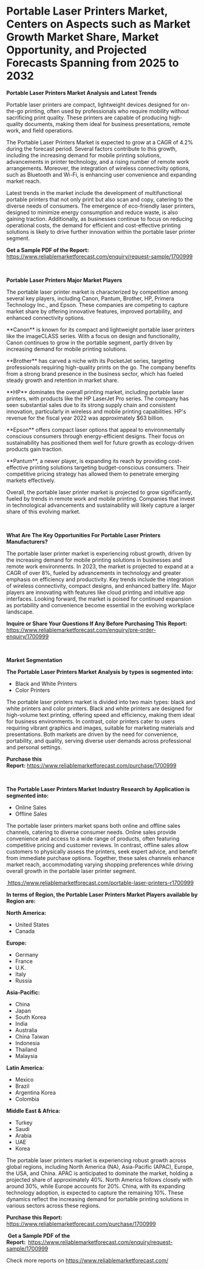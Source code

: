 <p><h1>Portable Laser Printers Market, Centers on Aspects such as Market Growth Market Share, Market Opportunity, and Projected Forecasts Spanning from 2025 to 2032</h1></p><p><strong>Portable Laser Printers Market Analysis and Latest Trends</strong></p>
<p><p>Portable laser printers are compact, lightweight devices designed for on-the-go printing, often used by professionals who require mobility without sacrificing print quality. These printers are capable of producing high-quality documents, making them ideal for business presentations, remote work, and field operations. </p><p>The Portable Laser Printers Market is expected to grow at a CAGR of 4.2% during the forecast period. Several factors contribute to this growth, including the increasing demand for mobile printing solutions, advancements in printer technology, and a rising number of remote work arrangements. Moreover, the integration of wireless connectivity options, such as Bluetooth and Wi-Fi, is enhancing user convenience and expanding market reach.</p><p>Latest trends in the market include the development of multifunctional portable printers that not only print but also scan and copy, catering to the diverse needs of consumers. The emergence of eco-friendly laser printers, designed to minimize energy consumption and reduce waste, is also gaining traction. Additionally, as businesses continue to focus on reducing operational costs, the demand for efficient and cost-effective printing solutions is likely to drive further innovation within the portable laser printer segment.</p></p>
<p><strong>Get a Sample PDF of the Report:&nbsp;</strong> <a href="https://www.reliablemarketforecast.com/enquiry/request-sample/1700999?utm_campaign=1141&utm_medium=2&utm_source=Github&utm_content=ia&utm_term=09012025&utm_id=portable-laser-printers">https://www.reliablemarketforecast.com/enquiry/request-sample/1700999</a></p>
<p>&nbsp;</p>
<p><strong>Portable Laser Printers Major Market Players</strong></p>
<p><p>The portable laser printer market is characterized by competition among several key players, including Canon, Pantum, Brother, HP, Primera Technology Inc., and Epson. These companies are competing to capture market share by offering innovative features, improved portability, and enhanced connectivity options.</p><p>**Canon** is known for its compact and lightweight portable laser printers like the imageCLASS series. With a focus on design and functionality, Canon continues to grow in the portable segment, partly driven by increasing demand for mobile printing solutions. </p><p>**Brother** has carved a niche with its PocketJet series, targeting professionals requiring high-quality prints on the go. The company benefits from a strong brand presence in the business sector, which has fueled steady growth and retention in market share.</p><p>**HP** dominates the overall printing market, including portable laser printers, with products like the HP LaserJet Pro series. The company has seen substantial sales due to its strong supply chain and consistent innovation, particularly in wireless and mobile printing capabilities. HP's revenue for the fiscal year 2022 was approximately $63 billion.</p><p>**Epson** offers compact laser options that appeal to environmentally conscious consumers through energy-efficient designs. Their focus on sustainability has positioned them well for future growth as ecology-driven products gain traction.</p><p>**Pantum**, a newer player, is expanding its reach by providing cost-effective printing solutions targeting budget-conscious consumers. Their competitive pricing strategy has allowed them to penetrate emerging markets effectively.</p><p>Overall, the portable laser printer market is projected to grow significantly, fueled by trends in remote work and mobile printing. Companies that invest in technological advancements and sustainability will likely capture a larger share of this evolving market.</p></p>
<p>&nbsp;</p>
<p><strong>What Are The Key Opportunities For Portable Laser Printers Manufacturers?</strong></p>
<p><p>The portable laser printer market is experiencing robust growth, driven by the increasing demand for mobile printing solutions in businesses and remote work environments. In 2023, the market is projected to expand at a CAGR of over 8%, fueled by advancements in technology and greater emphasis on efficiency and productivity. Key trends include the integration of wireless connectivity, compact designs, and enhanced battery life. Major players are innovating with features like cloud printing and intuitive app interfaces. Looking forward, the market is poised for continued expansion as portability and convenience become essential in the evolving workplace landscape.</p></p>
<p><strong>Inquire or Share Your Questions If Any Before Purchasing This Report:</strong> <a href="https://www.reliablemarketforecast.com/enquiry/pre-order-enquiry/1700999?utm_campaign=1141&utm_medium=2&utm_source=Github&utm_content=ia&utm_term=09012025&utm_id=portable-laser-printers">https://www.reliablemarketforecast.com/enquiry/pre-order-enquiry/1700999</a></p>
<p>&nbsp;</p>
<p><strong>Market Segmentation</strong></p>
<p><strong>The Portable Laser Printers Market Analysis by types is segmented into:</strong></p>
<p><ul><li>Black and White Printers</li><li>Color Printers</li></ul></p>
<p><p>The portable laser printers market is divided into two main types: black and white printers and color printers. Black and white printers are designed for high-volume text printing, offering speed and efficiency, making them ideal for business environments. In contrast, color printers cater to users requiring vibrant graphics and images, suitable for marketing materials and presentations. Both markets are driven by the need for convenience, portability, and quality, serving diverse user demands across professional and personal settings.</p></p>
<p><strong>Purchase this Report:&nbsp;</strong><a href="https://www.reliablemarketforecast.com/purchase/1700999?utm_campaign=1141&utm_medium=2&utm_source=Github&utm_content=ia&utm_term=09012025&utm_id=portable-laser-printers">https://www.reliablemarketforecast.com/purchase/1700999</a></p>
<p>&nbsp;</p>
<p><strong>The Portable Laser Printers Market Industry Research by Application is segmented into:</strong></p>
<p><ul><li>Online Sales</li><li>Offline Sales</li></ul></p>
<p><p>The portable laser printers market spans both online and offline sales channels, catering to diverse consumer needs. Online sales provide convenience and access to a wide range of products, often featuring competitive pricing and customer reviews. In contrast, offline sales allow customers to physically assess the printers, seek expert advice, and benefit from immediate purchase options. Together, these sales channels enhance market reach, accommodating varying shopping preferences while driving overall growth in the portable laser printer segment.</p></p>
<p><a href="https://www.reliablemarketforecast.com/portable-laser-printers-r1700999?utm_campaign=1141&utm_medium=2&utm_source=Github&utm_content=ia&utm_term=09012025&utm_id=portable-laser-printers">&nbsp;https://www.reliablemarketforecast.com/portable-laser-printers-r1700999</a></p>
<p><strong>In terms of Region, the Portable Laser Printers Market Players available by Region are:</strong></p>
<p>
    <p> <strong> North America: </strong>
        <ul>
            <li>United States</li>
            <li>Canada</li>
        </ul>
        </p> 
    <p> <strong> Europe: </strong>
        <ul>
            <li>Germany</li>
            <li>France</li>
            <li>U.K.</li>
            <li>Italy</li>
            <li>Russia</li>
        </ul>
        </p> 
    <p> <strong> Asia-Pacific: </strong>
        <ul>
            <li>China</li>
            <li>Japan</li>
            <li>South Korea</li>
            <li>India</li>
            <li>Australia</li>
            <li>China Taiwan</li>
            <li>Indonesia</li>
            <li>Thailand</li>
            <li>Malaysia</li>
        </ul>
        </p> 
    <p> <strong> Latin America: </strong>
        <ul>
            <li>Mexico</li>
            <li>Brazil</li>
            <li>Argentina Korea</li>
            <li>Colombia</li>
        </ul>
        </p> 
    <p> <strong> Middle East & Africa: </strong>
        <ul>
            <li>Turkey</li>
            <li>Saudi</li>
            <li>Arabia</li>
            <li>UAE</li>
            <li>Korea</li>
        </ul>
    </p>
    </p>
<p><p>The portable laser printers market is experiencing robust growth across global regions, including North America (NA), Asia-Pacific (APAC), Europe, the USA, and China. APAC is anticipated to dominate the market, holding a projected share of approximately 40%. North America follows closely with around 30%, while Europe accounts for 20%. China, with its expanding technology adoption, is expected to capture the remaining 10%. These dynamics reflect the increasing demand for portable printing solutions in various sectors across these regions.</p></p>
<p><strong>Purchase this Report: </strong><a href="https://www.reliablemarketforecast.com/purchase/1700999?utm_campaign=1141&utm_medium=2&utm_source=Github&utm_content=ia&utm_term=09012025&utm_id=portable-laser-printers">https://www.reliablemarketforecast.com/purchase/1700999</a></p>
<p>&nbsp;<strong>Get a Sample PDF of the Report:&nbsp;&nbsp;</strong><a href="https://www.reliablemarketforecast.com/enquiry/request-sample/1700999?utm_campaign=1141&utm_medium=2&utm_source=Github&utm_content=ia&utm_term=09012025&utm_id=portable-laser-printers">https://www.reliablemarketforecast.com/enquiry/request-sample/1700999</a></p>
<p><strong></strong></p>
<p>Check more reports on <a href="https://www.reliablemarketforecast.com/?utm_campaign=1141&utm_medium=2&utm_source=Github&utm_content=ia&utm_term=09012025&utm_id=portable-laser-printers">https://www.reliablemarketforecast.com/</a></p>